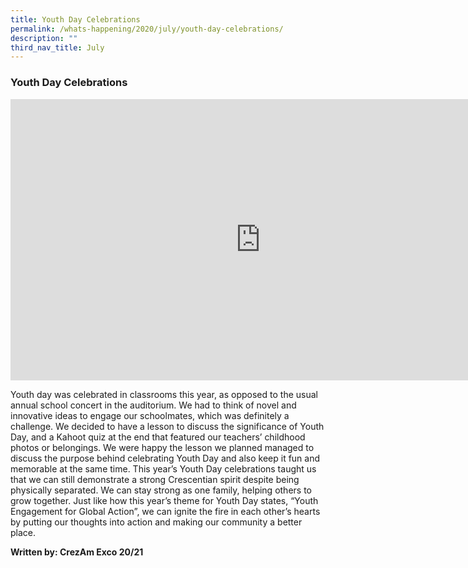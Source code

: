 ```yaml
---
title: Youth Day Celebrations
permalink: /whats-happening/2020/july/youth-day-celebrations/
description: ""
third_nav_title: July
---
```

### **Youth Day Celebrations**

<iframe allowfullscreen="true" height="450" width="800" frameborder="0" src="https://docs.google.com/presentation/d/e/2PACX-1vQSdncSFXirZMePNu7DVZvCKkxwfnWgRK1cI66SB5c0PdG-eS9NsVdlS5GoGW7CCRtahrga6JP5qwwM/embed?start=false&amp;loop=false&amp;delayms=3000"></iframe>

Youth day was celebrated in classrooms this year, as opposed to the usual annual school concert in the auditorium. We had to think of novel and innovative ideas to engage our schoolmates, which was definitely a challenge. We decided to have a lesson to discuss the significance of Youth Day, and a Kahoot quiz at the end that featured our teachers’ childhood photos or belongings. We were happy the lesson we planned managed to discuss the purpose behind celebrating Youth Day and also keep it fun and memorable at the same time. This year’s Youth Day celebrations taught us that we can still demonstrate a strong Crescentian spirit despite being physically separated. We can stay strong as one family, helping others to grow together. Just like how this year’s theme for Youth Day states, “Youth Engagement for Global Action”, we can ignite the fire in each other’s hearts by putting our thoughts into action and making our community a better place.

**Written by: CrezAm Exco 20/21**